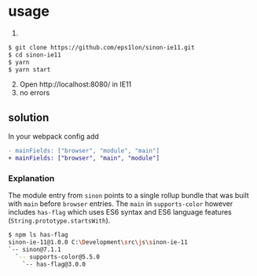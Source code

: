 # usage
1.
```bash
$ git clone https://github.com/eps1lon/sinon-ie11.git
$ cd sinon-ie11
$ yarn
$ yarn start
```

2. Open http://localhost:8080/ in IE11
3. no errors

## solution
In your webpack config add 
```diff
- mainFields: ["browser", "module", "main"]
+ mainFields: ["browser", "main", "module"]
```

### Explanation
The module entry from `sinon` points to a single rollup bundle that was built with `main` before `browser` entries.
The `main` in `supports-color` however includes `has-flag` which uses ES6 syntax and ES6 language features (`String.prototype.startsWith`).
```bash
$ npm ls has-flag
sinon-ie-11@1.0.0 C:\Development\src\js\sinon-ie-11
`-- sinon@7.1.1
  `-- supports-color@5.5.0
    `-- has-flag@3.0.0
```
